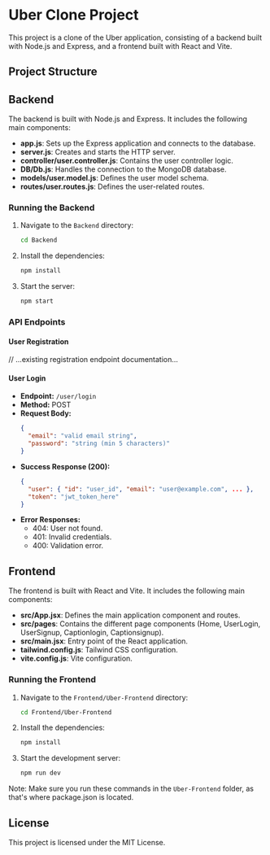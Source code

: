 # Uber Clone Project

This project is a clone of the Uber application, consisting of a backend built with Node.js and Express, and a frontend built with React and Vite.

## Project Structure

  ## Backend

The backend is built with Node.js and Express. It includes the following main components:

- **app.js**: Sets up the Express application and connects to the database.
- **server.js**: Creates and starts the HTTP server.
- **controller/user.controller.js**: Contains the user controller logic.
- **DB/Db.js**: Handles the connection to the MongoDB database.
- **models/user.model.js**: Defines the user model schema.
- **routes/user.routes.js**: Defines the user-related routes.

### Running the Backend

1. Navigate to the `Backend` directory:
    ```sh
    cd Backend
    ```

2. Install the dependencies:
    ```sh
    npm install
    ```

3. Start the server:
    ```sh
    npm start
    ```

### API Endpoints

#### User Registration
// ...existing registration endpoint documentation...

#### User Login

- **Endpoint:** `/user/login`  
- **Method:** POST  
- **Request Body:**
  ```json
  {
    "email": "valid email string",
    "password": "string (min 5 characters)"
  }
  ```
- **Success Response (200):**
  ```json
  {
    "user": { "id": "user_id", "email": "user@example.com", ... },
    "token": "jwt_token_here"
  }
  ```
- **Error Responses:**
  - 404: User not found.
  - 401: Invalid credentials.
  - 400: Validation error.

## Frontend

The frontend is built with React and Vite. It includes the following main components:

- **src/App.jsx**: Defines the main application component and routes.
- **src/pages**: Contains the different page components (Home, UserLogin, UserSignup, Captionlogin, Captionsignup).
- **src/main.jsx**: Entry point of the React application.
- **tailwind.config.js**: Tailwind CSS configuration.
- **vite.config.js**: Vite configuration.

### Running the Frontend

1. Navigate to the `Frontend/Uber-Frontend` directory:
    ```sh
    cd Frontend/Uber-Frontend
    ```
2. Install the dependencies:
    ```sh
    npm install
    ```
3. Start the development server:
    ```sh
    npm run dev
    ```

Note: Make sure you run these commands in the `Uber-Frontend` folder, as that's where package.json is located.

## License

This project is licensed under the MIT License.





